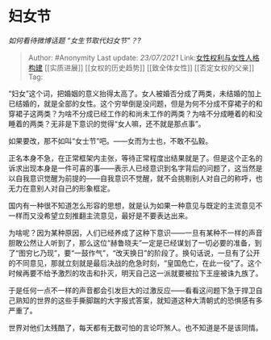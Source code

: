 # 妇女节
*如何看待微博话题 “女生节取代妇女节”？?*

> Author: #Anonymity
> Last update: *23/07/2021*
> Link:[女性权利与女性人格构建](https://zhihu.com/collection/369876193) [[实质进展]] [[女权的历史趋势]] [[致全体女性]] [[否定女权的父亲]]
> Tag:

“妇女”这个词，把婚姻的意义抬得太高了。女人被婚否分成了两类，未结婚的加上已结婚的，就是全部的女性。这个穷举倒是没问题，但是为何不分成不穿裙子的和穿裙子这两类？为啥不分成已经工作的和尚未工作的两类？为啥不分成睡着的和没睡着的两类？无非是下意识的觉得“女人嘛，还不就是那点事”。

如果要改，那不如叫“女士节”吧。——女而为士也，不敢不弘毅。

正名本身不急，在正常框架内主张，等待正常程度出结果就是了。但是这个正名的诉求出现本身是一件可喜的事——表示人已经意识到名字背后的问题了，这当然是以自我意识觉醒为前提的——自我意识不觉醒，就不会挑剔别人对自己的称呼，也无力在意别人对自己的形象框定。

国内有一种很不知道怎么形容的思想，就是认为如果一种意见与既定的主流意见不一样而又没希望立刻推翻主流意见，最好是不要表达出来。

为啥呢？因为某种原因，人们已经养成了这种下意识——一旦有某种不一样的声音胆敢公然让人听到了，那么这位“赫鲁晓夫”一定是已经谋划了一切必要的准备，到了“图穷匕乃现”，要“一鼓作气”，“改天换日”的阶段了。换句话说，一旦有了公开的不同意见，那就立刻就是最后决战的危急时刻，“皇国危亡，在此一役”了。这个时候再要不给予激烈的攻击和扑灭，明天自己这一派就要被拉下王座被诛九族了。

于是任何一点不一样的声音都会引发巨大的过激反应——看看这问题下急于捍卫自己熟知的世界的这些手撕脚踹的大字报式答案，就知道这种大清朝式的恐惧感有多严重了。

世界对他们太残酷了，每天都有无数可怕的言论吓煞人。也不知道是不是该同情。
